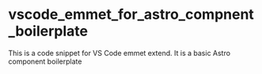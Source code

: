 # vscode_emmet_for_astro_compnent_boilerplate
This is a code snippet for VS Code emmet extend. It is a basic Astro component boilerplate
